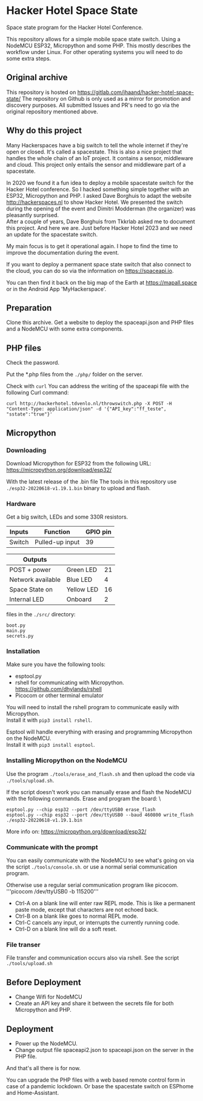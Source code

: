# Hacker Hotel Space State

Space state program for the Hacker Hotel Conference.

This repository allows for a simple mobile space state switch. Using a NodeMCU
ESP32, Micropython and some PHP. This mostly describes the workflow under
Linux. For other operating systems you will need to do some extra steps.

## Original archive
This repository is hosted on https://gitlab.com/jhaand/hacker-hotel-space-state/
The repository on Github is only used as a mirror for promotion and discovery purposes. 
All submitted Issues and PR's need to go via the original repository mentioned above. 

## Why do this project
Many Hackerspaces have a big switch to tell the whole internet if they're open
or closed. It's called a spacestate. This is also a nice project that handles
the whole chain of an IoT project. It contains a sensor, middleware and cloud.
This project only entails the sensor and middleware part of a spacestate.

In 2020 we found it a fun idea to deploy a mobile spacestate switch for the
Hacker Hotel conference. So I hacked something simple together with an ESP32,
Micropython and PHP. I asked Dave Borghuis to adapt the website
http://hackerspaces.nl to show Hacker Hotel. We presented the switch during the
opening of the event and Dimitri Modderman (the organizer) was pleasantly
surprised. \
After a couple of years, Dave Borghuis from Tkkrlab asked me to
document this project. And here we are. Just before Hacker Hotel 2023 and we
need an update for the spacestate switch.

My main focus is to get it operational again. I hope to find the time to
improve the documentation during the event.

If you want to deploy a permanent space state switch that also connect to the
cloud, you can do so via the information on https://spaceapi.io. 

You can then find it back on the big map of the Earth at https://mapall.space 
or in the Android App 'MyHackerspace'.

## Preparation

Clone this archive. Get a website to deploy the spaceapi.json and PHP files and
a NodeMCU with some extra components.

## PHP files

Check the password.

Put the *.php files from the `./php/` folder on the server. 

Check with `curl`
You can address the writing of the spaceapi file with the following Curl command:
```
curl http://hackerhotel.tdvenlo.nl/throwswitch.php -X POST -H "Content-Type: application/json" -d '{"API_key":"ff_teste", "sstate":"true"}'
```

## Micropython

### Downloading 
Download Micropython for ESP32 from the following URL:
https://micropython.org/download/esp32/

With the latest release of the .bin file
The tools in this repository use `./esp32-20220618-v1.19.1.bin` binary to upload and flash.

### Hardware

Get a big switch, LEDs and some 330R resistors. 

| Inputs             | Function               | GPIO pin |
|--------------------|------------------------|----|
|  Switch            | Pulled-up input        | 39 | 

| Outputs            |                        |    |
|--------------------|------------------------|----|
| POST + power       | Green LED              | 21 |
| Network available  | Blue  LED              | 4  |
| Space State on     | Yellow LED             | 16 |
| Internal LED       | Onboard                | 2  |

files in the `./src/` directory:
```
boot.py  
main.py  
secrets.py  
```

### Installation
Make sure you have the following tools:

 - esptool.py
 - rshell for communicating with Micropython. https://github.com/dhylands/rshell
 - Picocom or other terminal emulator

You will need to install the rshell program to communicate easily with
Micropython.  
Install it with `pip3 install rshell`. 

Esptool will handle everything with erasing and programming Micropython on the 
NodeMCU.   
Install it with `pip3 install esptool`. 

### Installing Micropython on the NodeMCU

Use the program `./tools/erase_and_flash.sh` and then upload the 
code via `./tools/upload.sh`.

If the script doesn't work you can manually erase and flash the NodeMCU 
with the following commands.
Erase and program the board: \
```
esptool.py --chip esp32 --port /dev/ttyUSB0 erase_flash
esptool.py --chip esp32 --port /dev/ttyUSB0 --baud 460800 write_flash ./esp32-20220618-v1.19.1.bin
```
More info on: https://micropython.org/download/esp32/

### Communicate with the prompt

You can easily communicate with the NodeMCU to see what's going on via the script `./tools/console.sh`.
or use a normal serial communication program. 

Otherwise use a regular serial communication program like picocom. \
'''picocom /dev/ttyUSB0 -b 115200'''

 - Ctrl-A on a blank line will enter raw REPL mode. This is like a permanent paste mode, except that characters are not echoed back.
 - Ctrl-B on a blank like goes to normal REPL mode.
 - Ctrl-C cancels any input, or interrupts the currently running code.
 - Ctrl-D on a blank line will do a soft reset.

### File transer
File transfer and communication occurs also via rshell. See the script `./tools/upload.sh`

## Before Deployment

- Change Wifi for NodeMCU
- Create an API key and share it between the secrets file for both Micropython and PHP.

## Deployment 

- Power up the NodeMCU.
- Change output file spaceapi2.json to spaceapi.json on the server in the PHP file.

And that's all there is for now.

You can upgrade the PHP files with a web based remote control form in case of a
pandemic lockdown. Or base the spacestate switch on ESPhome and Home-Assistant.

